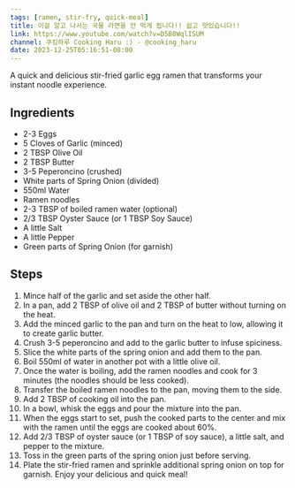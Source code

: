 ```yaml
---
tags: [ramen, stir-fry, quick-meal]
title: 이걸 알고 나서는 국물 라면을 안 먹게 됩니다!! 쉽고 맛있습니다!!
link: https://www.youtube.com/watch?v=D5B8WqlISUM
channel: 쿠킹하루 Cooking Haru :) - @cooking_haru
date: 2023-12-25T05:16:51-08:00
---
```

A quick and delicious stir-fried garlic egg ramen that transforms your instant noodle experience.

## Ingredients
- 2-3 Eggs
- 5 Cloves of Garlic (minced)
- 2 TBSP Olive Oil
- 2 TBSP Butter
- 3-5 Peperoncino (crushed)
- White parts of Spring Onion (divided)
- 550ml Water
- Ramen noodles
- 2-3 TBSP of boiled ramen water (optional)
- 2/3 TBSP Oyster Sauce (or 1 TBSP Soy Sauce)
- A little Salt
- A little Pepper
- Green parts of Spring Onion (for garnish)

## Steps
1. Mince half of the garlic and set aside the other half.
2. In a pan, add 2 TBSP of olive oil and 2 TBSP of butter without turning on the heat.
3. Add the minced garlic to the pan and turn on the heat to low, allowing it to create garlic butter.
4. Crush 3-5 peperoncino and add to the garlic butter to infuse spiciness.
5. Slice the white parts of the spring onion and add them to the pan.
6. Boil 550ml of water in another pot with a little olive oil.
7. Once the water is boiling, add the ramen noodles and cook for 3 minutes (the noodles should be less cooked).
8. Transfer the boiled ramen noodles to the pan, moving them to the side.
9. Add 2 TBSP of cooking oil into the pan.
10. In a bowl, whisk the eggs and pour the mixture into the pan.
11. When the eggs start to set, push the cooked parts to the center and mix with the ramen until the eggs are cooked about 60%.
12. Add 2/3 TBSP of oyster sauce (or 1 TBSP of soy sauce), a little salt, and pepper to the mixture.
13. Toss in the green parts of the spring onion just before serving.
14. Plate the stir-fried ramen and sprinkle additional spring onion on top for garnish. Enjoy your delicious and quick meal!